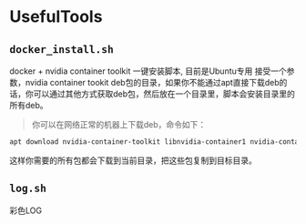 # UsefulTools
## `docker_install.sh`
docker + nvidia container toolkit 一键安装脚本, 目前是Ubuntu专用
接受一个参数，nvidia container tookit deb包的目录，如果你不能通过apt直接下载deb的话，你可以通过其他方式获取deb包，然后放在一个目录里，脚本会安装目录里的所有deb。

> 你可以在网络正常的机器上下载deb，命令如下：
```bash
apt download nvidia-container-toolkit libnvidia-container1 nvidia-container-toolkit-base libnvidia-container-tools
```
这样你需要的所有包都会下载到当前目录，把这些包复制到目标目录。

## `log.sh`
彩色LOG
